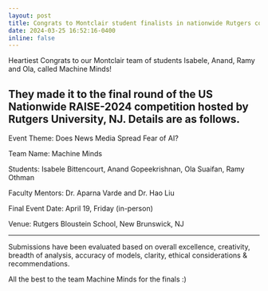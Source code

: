 ```yaml
---
layout: post
title: Congrats to Montclair student finalists in nationwide Rutgers contest!
date: 2024-03-25 16:52:16-0400
inline: false
---
```


Heartiest Congrats to our Montclair team of students Isabele, Anand, Ramy and Ola, called Machine Minds! 

They made it to the final round of the US Nationwide RAISE-2024 competition hosted by Rutgers University, NJ. Details are as follows. 
--------------------------------------------------------------------------
Event Theme: Does News Media Spread Fear of AI?

Team Name: Machine Minds

Students: Isabele Bittencourt, Anand Gopeekrishnan, Ola Suaifan, Ramy Othman  

Faculty Mentors: Dr. Aparna Varde and Dr. Hao Liu

Final Event Date: April 19, Friday (in-person)

Venue:  Rutgers Bloustein School, New Brunswick, NJ

-------------------------------------------------------------------------
Submissions have been evaluated based on overall excellence, creativity, breadth of analysis, accuracy of models, clarity, ethical considerations & recommendations. 

All the best to the team Machine Minds for the finals :) 